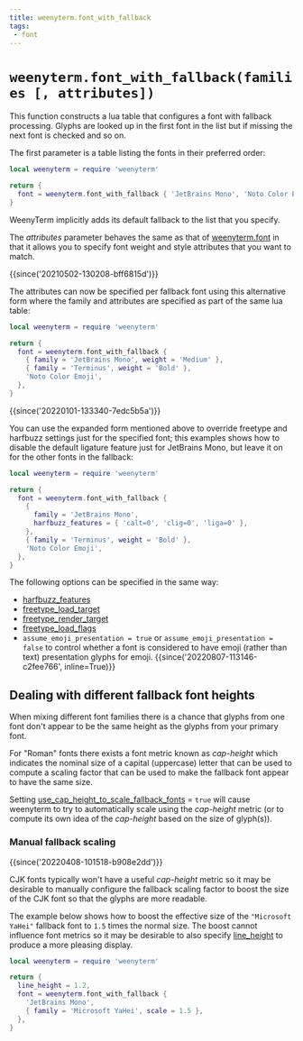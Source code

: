 ```yaml
---
title: weenyterm.font_with_fallback
tags:
 - font
---
```


# `weenyterm.font_with_fallback(families [, attributes])`

This function constructs a lua table that configures a font with fallback processing.
Glyphs are looked up in the first font in the list but if missing the next font is
checked and so on.

The first parameter is a table listing the fonts in their preferred order:

```lua
local weenyterm = require 'weenyterm'

return {
  font = weenyterm.font_with_fallback { 'JetBrains Mono', 'Noto Color Emoji' },
}
```

WeenyTerm implicitly adds its default fallback to the list that you specify.

The *attributes* parameter behaves the same as that of [weenyterm.font](font.md)
in that it allows you to specify font weight and style attributes that you
want to match.

{{since('20210502-130208-bff6815d')}}

The attributes can now be specified per fallback font using this alternative
form where the family and attributes are specified as part of the same lua table:

```lua
local weenyterm = require 'weenyterm'

return {
  font = weenyterm.font_with_fallback {
    { family = 'JetBrains Mono', weight = 'Medium' },
    { family = 'Terminus', weight = 'Bold' },
    'Noto Color Emoji',
  },
}
```

{{since('20220101-133340-7edc5b5a')}}

You can use the expanded form mentioned above to override freetype and harfbuzz
settings just for the specified font; this examples shows how to disable the
default ligature feature just for JetBrains Mono, but leave it on for the
other fonts in the fallback:

```lua
local weenyterm = require 'weenyterm'

return {
  font = weenyterm.font_with_fallback {
    {
      family = 'JetBrains Mono',
      harfbuzz_features = { 'calt=0', 'clig=0', 'liga=0' },
    },
    { family = 'Terminus', weight = 'Bold' },
    'Noto Color Emoji',
  },
}
```

The following options can be specified in the same way:

* [harfbuzz_features](../../font-shaping.md)
* [freetype_load_target](../config/freetype_load_target.md)
* [freetype_render_target](../config/freetype_render_target.md)
* [freetype_load_flags](../config/freetype_load_flags.md)
* `assume_emoji_presentation = true` or `assume_emoji_presentation = false` to control whether a font is considered to have emoji (rather than text) presentation glyphs for emoji. {{since('20220807-113146-c2fee766', inline=True)}}

## Dealing with different fallback font heights

When mixing different font families there is a chance that glyphs from one font
don't appear to be the same height as the glyphs from your primary font.

For "Roman" fonts there exists a font metric known as *cap-height* which
indicates the nominal size of a capital (uppercase) letter that can be used to
compute a scaling factor that can be used to make the fallback font appear to
have the same size.

Setting
[use_cap_height_to_scale_fallback_fonts](../config/use_cap_height_to_scale_fallback_fonts.md)
= `true` will cause weenyterm to try to automatically scale using the
*cap-height* metric (or to compute its own idea of the *cap-height* based on the size of
glyph(s)).

### Manual fallback scaling

{{since('20220408-101518-b908e2dd')}}

CJK fonts typically won't have a useful *cap-height* metric so it may be
desirable to manually configure the fallback scaling factor to boost the size
of the CJK font so that the glyphs are more readable.

The example below shows how to boost the effective size of the `"Microsoft
YaHei"` fallback font to `1.5` times the normal size.  The boost cannot
influence font metrics so it may be desirable to also specify
[line_height](../config/line_height.md) to produce a more pleasing display.

```lua
local weenyterm = require 'weenyterm'

return {
  line_height = 1.2,
  font = weenyterm.font_with_fallback {
    'JetBrains Mono',
    { family = 'Microsoft YaHei', scale = 1.5 },
  },
}
```
